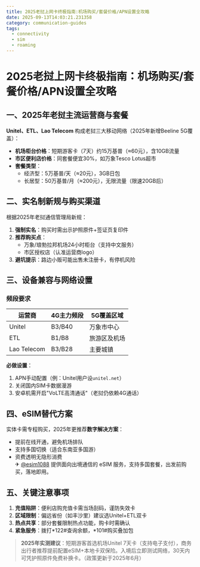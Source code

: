 ```yaml
---
title: 2025老挝上网卡终极指南:机场购买/套餐价格/APN设置全攻略
date: 2025-09-13T14:03:21.231358
category: communication-guides
tags:
  - connectivity
  - sim
  - roaming
---
```


# 2025老挝上网卡终极指南：机场购买/套餐价格/APN设置全攻略

## 一、2025年老挝主流运营商与套餐
**Unitel、ETL、Lao Telecom** 构成老挝三大移动网络（2025年新增Beeline 5G覆盖）：
- **机场柜台价格**：短期游客卡（7天）约15万基普（≈60元），含10GB流量
- **市区便利店价格**：同套餐便宜30%，如万象Tesco Lotus超市
- **套餐类型**：
  - 经济型：5万基普/天（≈20元），3GB日包
  - 长居型：50万基普/月（≈200元），无限流量（限速20GB后）

## 二、实名制新规与购买渠道
根据2025年老挝通信管理局新规：
1. **强制实名**：购买时需出示护照原件+签证页复印件
2. **推荐购买点**：
   - 万象/琅勃拉邦机场24小时柜台（支持中文服务）
   - 市区授权店（认准运营商logo）
3. **避坑提示**：路边小贩可能出售未注册卡，有停机风险

## 三、设备兼容与网络设置
### 频段要求
| 运营商    | 4G主力频段 | 5G覆盖区域       |
|-----------|------------|------------------|
| Unitel    | B3/B40     | 万象市中心       |
| ETL       | B1/B8      | 旅游区及机场     |
| Lao Telecom| B3/B28     | 主要城镇         |

**必做设置**：
1. APN手动配置（例：Unitel用户设`unitel.net`）
2. 关闭国内SIM卡数据漫游
3. 安卓机需开启"VoLTE高清通话"（老挝仍依赖4G通话）

## 四、eSIM替代方案
实体卡需专程购买，2025年更推荐**数字解决方案**：
- 提前在线开通，避免机场排队
- 支持多国切换（适合东南亚多国游）
- 资费透明无隐形消费  
✈ [@esim1088](https://t.me/s/esim1088) 提供面向出境通信的 eSIM 服务，支持多国套餐，出发前购买，落地即用。

## 五、关键注意事项
1. **充值陷阱**：便利店购充值卡需当场刮码，谨防失效卡
2. **区域限制**：偏远省份（如丰沙里）建议选Unitel+ETL双卡
3. **热点共享**：部分套餐限制热点功能，购卡时需确认
4. **紧急服务**：拨打*122#查询余额，*101#购买叠加包

> **2025年实测建议**：短期游客首选机场Unitel 7天卡（支持电子支付），商务出行者推荐提前配置eSIM+本地卡双保险。入境后立即测试网络，30天内可凭护照原件免费补换卡。（政策更新于2025年6月）